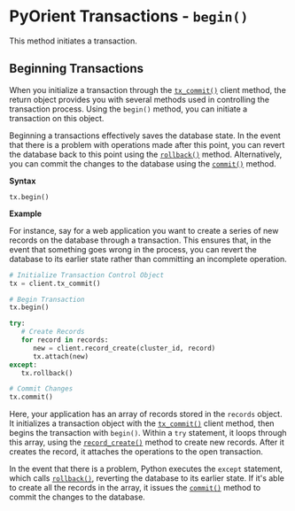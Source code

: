 # PyOrient Transactions - `begin()`

This method initiates a transaction.

## Beginning Transactions

When you initialize a transaction through the [`tx_commit()`](PyOrient-Client-Tx-Commit.md) client method, the return object provides you with several methods used in controlling the transaction process.  Using the `begin()` method, you can initiate a transaction on this object.

Beginning a transactions effectively saves the database state.  In the event that there is a problem with operations made after this point, you can revert the database back to this point using the [`rollback()`](PyOrient-Tx-Rollback.md) method.  Alternatively, you can commit the changes to the database using the [`commit()`](PyOrient-Tx-Commit.md) method.

**Syntax**

```
tx.begin()
```

**Example**

For instance, say for a web application you want to create a series of new records on the database through a transaction.  This ensures that, in the event that something goes wrong in the process, you can revert the database to its earlier state rather than committing an incomplete operation.

```py
# Initialize Transaction Control Object
tx = client.tx_commit()

# Begin Transaction
tx.begin()

try:
   # Create Records
   for record in records:
      new = client.record_create(cluster_id, record)
      tx.attach(new)
except:
   tx.rollback()

# Commit Changes
tx.commit()
```

Here, your application has an array of records stored in the `records` object.  It initializes a transaction object with the [`tx_commit()`](PyOrient-Client-Tx-Commit.md) client method, then begins the transaction with `begin()`.  Within a `try` statement, it loops through this array, using the [`record_create()`](PyOrient-Client-Record-Create.md) method to create new records.  After it creates the record, it attaches the operations to the open transaction.

In the event that there is a problem, Python executes the `except` statement, which calls [`rollback()`](PyOrient-Tx-Rollback.md), reverting the database to its earlier state.  If it's able to create all the records in the array, it issues the [`commit()`](PyOrient-Tx-Commit.md) method to commit the changes to the database.
